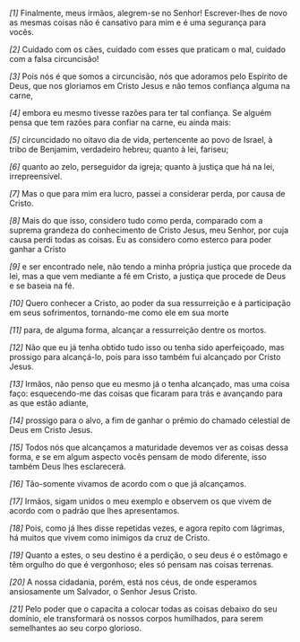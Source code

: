 *[1]* Finalmente, meus irmãos, alegrem-se no Senhor! Escrever-lhes de novo as mesmas coisas não é cansativo para mim e é uma segurança para vocês.

*[2]* Cuidado com os cães, cuidado com esses que praticam o mal, cuidado com a falsa circuncisão!

*[3]* Pois nós é que somos a circuncisão, nós que adoramos pelo Espírito de Deus, que nos gloriamos em Cristo Jesus e não temos confiança alguma na carne,

*[4]* embora eu mesmo tivesse razões para ter tal confiança. Se alguém pensa que tem razões para confiar na carne, eu ainda mais:

*[5]* circuncidado no oitavo dia de vida, pertencente ao povo de Israel, à tribo de Benjamim, verdadeiro hebreu; quanto à lei, fariseu;

*[6]* quanto ao zelo, perseguidor da igreja; quanto à justiça que há na lei, irrepreensível.

*[7]* Mas o que para mim era lucro, passei a considerar perda, por causa de Cristo.

*[8]* Mais do que isso, considero tudo como perda, comparado com a suprema grandeza do conhecimento de Cristo Jesus, meu Senhor, por cuja causa perdi todas as coisas. Eu as considero como esterco para poder ganhar a Cristo

*[9]* e ser encontrado nele, não tendo a minha própria justiça que procede da lei, mas a que vem mediante a fé em Cristo, a justiça que procede de Deus e se baseia na fé.

*[10]* Quero conhecer a Cristo, ao poder da sua ressurreição e à participação em seus sofrimentos, tornando-me como ele em sua morte

*[11]* para, de alguma forma, alcançar a ressurreição dentre os mortos.

*[12]* Não que eu já tenha obtido tudo isso ou tenha sido aperfeiçoado, mas prossigo para alcançá-lo, pois para isso também fui alcançado por Cristo Jesus.

*[13]* Irmãos, não penso que eu mesmo já o tenha alcançado, mas uma coisa faço: esquecendo-me das coisas que ficaram para trás e avançando para as que estão adiante,

*[14]* prossigo para o alvo, a fim de ganhar o prêmio do chamado celestial de Deus em Cristo Jesus.

*[15]* Todos nós que alcançamos a maturidade devemos ver as coisas dessa forma, e se em algum aspecto vocês pensam de modo diferente, isso também Deus lhes esclarecerá.

*[16]* Tão-somente vivamos de acordo com o que já alcançamos.

*[17]* Irmãos, sigam unidos o meu exemplo e observem os que vivem de acordo com o padrão que lhes apresentamos.

*[18]* Pois, como já lhes disse repetidas vezes, e agora repito com lágrimas, há muitos que vivem como inimigos da cruz de Cristo.

*[19]* Quanto a estes, o seu destino é a perdição, o seu deus é o estômago e têm orgulho do que é vergonhoso; eles só pensam nas coisas terrenas.

*[20]* A nossa cidadania, porém, está nos céus, de onde esperamos ansiosamente um Salvador, o Senhor Jesus Cristo.

*[21]* Pelo poder que o capacita a colocar todas as coisas debaixo do seu domínio, ele transformará os nossos corpos humilhados, para serem semelhantes ao seu corpo glorioso.

